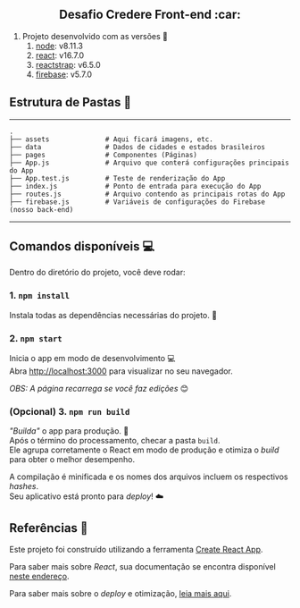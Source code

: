 <h2 align="center">Desafio Credere Front-end :car:</h2>

1. Projeto desenvolvido com as versões :nut_and_bolt: 
   1. [node](https://nodejs.org/en/): v8.11.3
   1. [react](https://reactjs.org/): v16.7.0
   1. [reactstrap](https://reactstrap.github.io/): v6.5.0
   1. [firebase](https://firebase.google.com/?hl=pt-br): v5.7.0
## Estrutura de Pastas :open_file_folder:

------
    .
    ├── assets              # Aqui ficará imagens, etc.
    ├── data                # Dados de cidades e estados brasileiros
    ├── pages               # Componentes (Páginas)
    ├── App.js              # Arquivo que conterá configurações principais do App
    ├── App.test.js         # Teste de renderização do App
    ├── index.js            # Ponto de entrada para execução do App
    ├── routes.js           # Arquivo contendo as principais rotas do App
    ├── firebase.js         # Variáveis de configurações do Firebase (nosso back-end)
------

## Comandos disponíveis :computer:

Dentro do diretório do projeto, você deve rodar:

### 1. `npm install`

Instala todas as dependências necessárias do projeto. :wrench:

### 2. `npm start`

Inicia o app em modo de desenvolvimento :computer: <br/>
Abra [http://localhost:3000](http://localhost:3000) para visualizar no seu navegador.

*OBS: A página recarrega se você faz edições* :blush:

### (Opcional) 3. `npm run build`

*"Builda"* o app para produção. :satellite:<br/>
Após o término do processamento, checar a pasta `build`.<br/>
Ele agrupa corretamente o React em modo de produção e otimiza o *build* para obter o melhor desempenho.

A compilação é minificada e os nomes dos arquivos incluem os respectivos *hashes*. <br/>
Seu aplicativo está pronto para *deploy*! :cloud:<br/>

## Referências :book:

Este projeto foi construído utilizando a ferramenta [Create React App](https://facebook.github.io/create-react-app/docs/getting-started).

Para saber mais sobre *React*, sua documentação se encontra disponível [neste endereço](https://reactjs.org/).

Para saber mais sobre o *deploy* e otimização, [leia mais aqui](https://facebook.github.io/create-react-app/docs/deployment).
